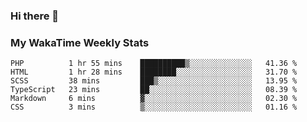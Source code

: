 ### Hi there 👋

<!--
**royschrauwen/royschrauwen** is a ✨ _special_ ✨ repository because its `README.md` (this file) appears on your GitHub profile.

Here are some ideas to get you started:

- 🔭 I’m currently working on ...
- 🌱 I’m currently learning ...
- 👯 I’m looking to collaborate on ...
- 🤔 I’m looking for help with ...
- 💬 Ask me about ...
- 📫 How to reach me: ...
- 😄 Pronouns: ...
- ⚡ Fun fact: ...
-->


### My WakaTime Weekly Stats
<!--START_SECTION:waka-->

```text
PHP          1 hr 55 mins    ██████████▒░░░░░░░░░░░░░░   41.36 %
HTML         1 hr 28 mins    ████████░░░░░░░░░░░░░░░░░   31.70 %
SCSS         38 mins         ███▒░░░░░░░░░░░░░░░░░░░░░   13.95 %
TypeScript   23 mins         ██░░░░░░░░░░░░░░░░░░░░░░░   08.39 %
Markdown     6 mins          ▓░░░░░░░░░░░░░░░░░░░░░░░░   02.30 %
CSS          3 mins          ▒░░░░░░░░░░░░░░░░░░░░░░░░   01.16 %
```

<!--END_SECTION:waka-->
